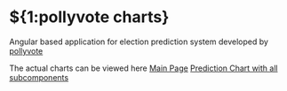 # ${1:pollyvote charts}

Angular based application for election prediction system developed by [pollyvote](http://pollyvote.com/en/about/ "pollyvote about page")


The actual charts can be viewed here 
[Main Page](charts.pollyvote.com)
[Prediction Chart with all subcomponents](charts.pollyvote.com/linechartwithalloptions)


